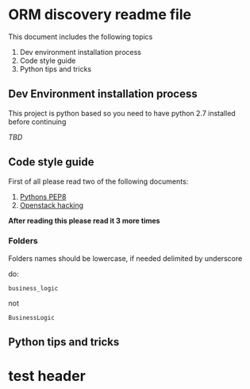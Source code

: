 # ORM discovery readme file

This document includes the following topics
1. Dev environment installation process
1. Code style guide
1. Python tips and tricks


## Dev Environment installation process
This project is python based so you need to have python 2.7 installed before continuing


_TBD_

## Code style guide
First of all please read two of the following documents:
1. [Pythons PEP8](https://www.python.org/dev/peps/pep-0008/)
1. [Openstack hacking](http://docs.openstack.org/developer/hacking/)

__After reading this please read it 3 more times__

### Folders
Folders names should be lowercase, if needed delimited by underscore

do:
```
business_logic
```
not
```
BusinessLogic
```
## Python tips and tricks

# test header